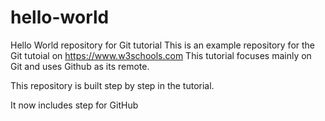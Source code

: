 # hello-world
Hello World repository for Git tutorial
This is an example repository for the Git tutoial on https://www.w3schools.com
This tutorial focuses mainly on Git and uses Github as its remote.

This repository is built step by step in the tutorial.

It now includes step for GitHub
